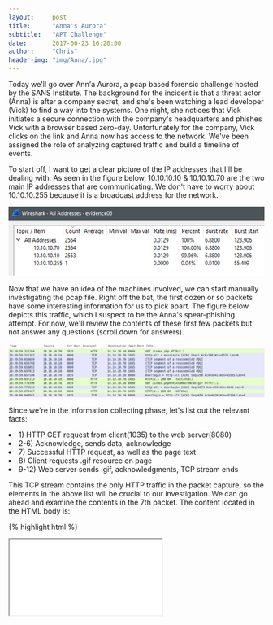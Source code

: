 ```yaml
---
layout:     post
title:      "Anna's Aurora"
subtitle:   "APT Challenge"
date:       2017-06-23 16:20:00
author:     "Chris"
header-img: "img/Anna/.jpg"
---
```


Today we'll go over Ann'a Aurora, a pcap based forensic challenge hosted by the SANS Institute. The background for the incident is that a threat actor (Anna) is after a company secret, and she's been watching a lead developer (Vick) to find a way into the systems. One night, she notices that Vick initiates a secure connection with the company's headquarters and phishes Vick with a browser based zero-day. Unfortunately for the company, Vick clicks on the link and Anna now has access to the network. We've been assigned the role of analyzing captured traffic and build a timeline of events. 

To start off, I want to get a clear picture of the IP addresses that I'll be dealing with. As seen in the figure below, 10.10.10.10 & 10.10.10.70 are the two main IP addresses that are communicating. We don't have to worry about 10.10.10.255 because it is a broadcast address for the network.

![Figure One](/img/Anna/fig1.PNG)

Now that we have an idea of the machines involved, we can start manually investigating the pcap file. Right off the bat, the first dozen or so packets have some interesting information for us to pick apart. The figure below depicts this traffic, which I suspect to be the Anna's spear-phishing attempt. For now, we'll review the contents of these first few packets but not answer any questions (scroll down for answers).

![Figure Two](/img/Anna/fig2.PNG)

Since we're in the information collecting phase, let's list out the relevant facts:

<li>1) HTTP GET request from client(1035) to the web server(8080)</li> 
<li>2-6) Acknowledge, sends data, acknowledge </li> 
<li>7) Successful HTTP request, as well as the page text</li> 
<li>8) Client requests .gif resource on page</li>
<li>9-12) Web server sends .gif, acknowledgments, TCP stream ends</li>

This TCP stream contains the only HTTP traffic in the packet capture, so the elements in the above list will be crucial to our investigation. We can go ahead and examine the contents in the 7th packet. The content located in the HTML body is:

{% highlight html %}
<body>
<span id="jWfnzfLhenIemfKFynaujTIQUhzZVHTcZuJaeFtmqBXYrwn"><iframe src="/index.phpmfKSxSANkeTeNrah.gif" onload="CkoNbET(event)" /></span></body></html>
</body>
{% endhighlight %}

What we can gather from this information is that the page only displays a GIF, however there is much more under the hood. After noticing the onload tag inside the body, we can conclude that a script/element is being executed in the background once the page loads. The tag, "CkoNbET" points us to the head section of the HTML page, which is a container for data that is not displayed to the user. It makes sense that the attacker would not want the user to see this code, as it appears to be an HTML injection with JavaScript.

![Figure Three](/img/Anna/fig3.PNG)

Since I'm not particularly well versed in JavaScript, I found a JavaScript Unpacker via Google that will allow us to examine the contents of the malicious script. Once I plugged in the code, JSUnpack generated an alert ([report here](http://jsunpack.jeek.org/?report=2b795e345aeee9994d16bd1b203ade99fc7a3ad7))that this code exploits a memory handling vulnerability ([CVE-2010-0249](https://cve.mitre.org/cgi-bin/cvename.cgi?name=CVE-2010-0249)) in Internet Explorer! Now we have an understanding of how the attacker has accessed the system, the remaining traffic consists of thousands of TCP packets that the questions answer.

<hr>
<h1>Question 1</h1>
<b>What was the full URI of Vick Timmes' original web request?</b>

The answer to this question is pretty simple. Inside WireShark, examine the HTTP tree inside the first packet and the Full request URI field is the answer.

{% highlight html %}
http://10.10.10.10:8080/index.php
{% highlight html %}

<hr>
<h1>Question 2</h1>
<b>In response, the malicious web server sent back obfuscated JavaScript. Near the beginning of this code, the attacker created an array with 1300 elements labeled "COMMENT", then filled their data element with a string. What was the value of this string?</b>

The long string in the JavaScript had tripped me up for a bit. Initially I spent some time trying to decode it, assuming that there was some sort of meaning behind it. After several failed attempts, I dived back into the JavaScript and noticed that the data element was filled with the string "vEI". 

{% highlight javascript %}
  qSNgVkOrdIjaiFpPTfDjbPHQppHSGtzpmOOyqEbLEFxNqAxicRyZKKWiRWmUaDHFOuzHPHqLrRFSzQuPusTnQyqpQwVpARdlR[i].data = "vEI";
{% endhighlight %}

<hr>
<h1>Question 3</h1>
<b>Vick's computer made a second HTTP request for an object. What was the filename of the object that was requested? What is the MD5sum of the object that was returned?</b>

This two part question asks about the GIF element that was loaded previously. To answer the first part of the question, we can look at the HTTP GET Request (Figure 1 Above) and see that the name of the file is "index.phpmfKSxSANkeTeNrah.gif". As for the second part, the easiest way to obtain the file directly from the packet capture in WireShark is to Export HTTP Objects, save them to a folder, then use the terminal to find the sum. To investigate this packet capture, I am using SIFT Workstation 3.0 and the terminal has an MD5 utility for me to use. 

![Figure Three](/img/Anna/fig4.PNG)

<hr>
<h1>Question 4</h1>
<b>When was the TCP session on port 4444 opened? </b> <i>(Provide the number of seconds since the beginning of the packet capture, rounded to tenths of a second. ie, 49.5 seconds)</i>

To answer this question, I first used the expression filter to find the first occurrence of a system contacting the other on port 4444 with (tcp.dstport==4444). This occurred right after the HTML traffic we answered at the start, so I altered my expression filter to "tcp.stream eq 1". As seen in the figure below, the TCP handshake was initiated by Vicks machine (10.10.10.70) and acknowledged by the malicious host (10.10.10.70) on port 4444 at "23:40:00.6". 

![Figure Five](/img/Anna/fig5.PNG)

<u>Packet Capture Start:</u> 23:39:59.3
<u>TCP 4444 Opened:</u> 23:40:00.6
<u>Time Elapsed:</u> 1.3 seconds

<hr>
<h1>Question 5</h1>
<b>When was the TCP session on port 4444 closed?</b><i>(Provide the number of seconds since the beginning of the packet capture, rounded to tenths of a second. ie, 49.5 seconds)</i>

Using the same expression filter as above (tcp.stream eq 1), WireShark does the brute force of the work by locating the "FIN flag" for this TCP stream for me. All I need to do is scroll down to the end the list to see when the TCP connection on port 4444 was closed. 

![Figure Six](/img/Anna/fig6.PNG)

<u>Packet Capture Start:</u> 23:39:59.3
<u>TCP 4444 Closed:</u> 23:41:26.9
<u>Time Elapsed:</u> 87.5 seconds

<hr>
<h1>Question 6</h1>
<b>In packet 17, the malicious server sent a file to the client. What type of file was it? What was the MD5sum of the file?</b>

The question points us right to the packet where the data stream begins. Since the traffic is not encrypted, we can see the contents of the data stream. The first few bytes in the file transfer contains the file header. As seen in figure 6, the file header start with "MZ", meaning that the file transferred is a Windows executable. We can confirm this by the string "This File Cannot be executed in DOS mode".

![Figure Seven](/img/Anna/fig7.PNG)

The second part of the question asks us to locate the MD5 sum. While I was able to export HTTP objects to answer the first few questions, WireShark would not export Windows Executables. To workaround this, I simply followed the TCP Stream of the file transfer, then filtered the conversation to only show the packets sent from the malicious server to Vick's system, and finally saved it to a local folder without an extension (picture above). Similar to question 3, I used the "md5sum" utility to compute a hash for the Windows executable. You can see in the figure below that I also added the .exe extension to the file, but it generated the same MD5sum of "3b7f836dd107cf58c8aa94ff8b5720f6".

![Figure Eight](/img/Anna/fig8.PNG)

<hr>
<h1>Question 7</h1>
<b>Vick's computer repeatedly tried to connect back to the malicious server on port 4445, even after the original connection on port 4444 was closed. With respect to these repeated failed connection attempts: How often does the TCP initial sequence number (ISN) change? How often does the IP ID change? How often does the source port change?</b>

To answer the first question, "How often does the TCP initial sequence number (ISN) change?", I want to see the packets where Vick's computer is attempting to connect to port 4445 on the malicious server. To do this, I enter "tcp.dstport == 4445" in the expression field. Now we can see all of the failed connection attempts that Vick's computer made to the malicious server. To find the sequence number, I need to dive into the packet details. When doing so, you can see that the sequence number remains at 0 for each and every attempt. However, actual sequence number can be located in hex code in the packet. 

![Figure Nine](/img/Anna/fig9.PNG)

Notice in the figure above how the sequence number field is the same, however the hex changes. In the figure below, 3 packets later, the hex changes but the relative sequence number changes. To answer the first question, the TCP initial sequence number changes every three packets! <i>*The filter I used hides the server response, which is why the frame is 1159 and not 1156</i>

![Figure Ten](/img/Anna/fig10.PNG)

The next piece of the question wants to know how often the IP ID changes. To answer this question, we simply look at the Identification field for each packet sent to the malicious server at port 4445. From what I gathered, the IP ID increments by one for each packet sent. 

The final part of the question wants to know when the source port changes. As Vick's computer attempts to connect, we can see that after around 12 seconds or so his computer tries to connection a different port. This occurs from port 1037 until 1044, when his computer finally connects with the malicious server on port 4445.

![Figure Eleven](/img/Anna/fig11.PNG)

<hr>
<h1>Question 8</h1>
<b>Eventually, the malicious server responded and opened a new connection. When was the TCP connection on port 4445 first successfully completed?  (Provide the number of seconds since the beginning of the packet capture, rounded to tenths of a second. ie, 49.5 seconds)</b>

After browsing through all of the connection attempts,  I located the  successful connection to port 4445 at packet 1657, which occurred at 23:42:02.98. 

<u>Packet Capture Start:</u> 23:39:59.3
<u>TCP 4445 Opened:</u> 23:42:03.0
<u>Time Elapsed:</u> 124.3 seconds

<hr>
<h1>Question 9</h1>
<b>Subsequently, the malicious server sent an executable file to the client on port 4445. What was the MD5 sum of this executable file?</b>

To do this, I followed the exact same process as explained in question six. The answer is "78cfe283f752993959b4dbb74f41b87b".

![Figure Twelve](/img/Anna/fig12.PNG)

<hr>
<h1>Question 10</h1>
<b>When was the TCP connection on port 4445 closed? (Provide the number of seconds since the beginning of the packet capture, rounded to tenths of a second. ie, 49.5 seconds)</b>

Simply enough, I went to the end of the TCP stream ("tcp.stream eq 41") and noted the time. To confirm this is the end of the TCP stream, the WireShark GUI highlighted the packets that flagged the FIN field. 

![Figure Thirteen](/img/Anna/fig13.PNG)

<u>Packet Capture Start:</u> 23:39:59.3
<u>TCP 4445 Closed:</u> 23:43:17.8
<u>Time Elapsed:</u> 199.5 seconds

<hr>
<h1>Conclusion</h1>

That answers all of the questions for Ann's Aurora. A big thanks to the SANS Institute for hosting this challenge and keeping it alive online for me to improve my network forensics skills. I may revisit this challenge to decode 
